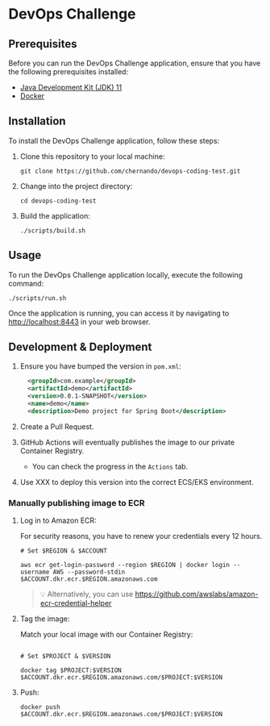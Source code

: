 # DevOps Challenge

## Prerequisites

Before you can run the DevOps Challenge application, ensure that you have the following prerequisites installed:

- [Java Development Kit (JDK) 11](https://openjdk.java.net/projects/jdk/11/)
- [Docker](https://www.docker.com/get-started)

## Installation

To install the DevOps Challenge application, follow these steps:

1. Clone this repository to your local machine:

   ```shell
   git clone https://github.com/chernando/devops-coding-test.git
   ```

2. Change into the project directory:

   ```shell
   cd devops-coding-test
   ```

3. Build the application:

   ```shell
   ./scripts/build.sh
   ```

## Usage

To run the DevOps Challenge application locally, execute the following command:

```shell
./scripts/run.sh
```

Once the application is running, you can access it by navigating to [http://localhost:8443](http://localhost:8443) in your web browser.

## Development & Deployment

1. Ensure you have bumped the version in `pom.xml`:

   ```xml
	 <groupId>com.example</groupId>
	 <artifactId>demo</artifactId>
	 <version>0.0.1-SNAPSHOT</version>
	 <name>demo</name>
	 <description>Demo project for Spring Boot</description>
   ```

2. Create a Pull Request.

3. GitHub Actions will eventually publishes the image to our private Container Registry.
   
   - You can check the progress in the `Actions` tab. 

4. Use XXX to deploy this version into the correct ECS/EKS environment.

### Manually publishing image to ECR

1. Log in to Amazon ECR:

    For security reasons, you have to renew your credentials every 12 hours.

    ```shell
    # Set $REGION & $ACCOUNT
    
    aws ecr get-login-password --region $REGION | docker login --username AWS --password-stdin $ACCOUNT.dkr.ecr.$REGION.amazonaws.com
    ```
    
    > 💡 Alternatively, you can use https://github.com/awslabs/amazon-ecr-credential-helper


2. Tag the image:

    Match your local image with our Container Registry:

    ```shell
  
    # Set $PROJECT & $VERSION

    docker tag $PROJECT:$VERSION $ACCOUNT.dkr.ecr.$REGION.amazonaws.com/$PROJECT:$VERSION
    ```

3. Push:

    ```shell
    docker push $ACCOUNT.dkr.ecr.$REGION.amazonaws.com/$PROJECT:$VERSION
    ```
